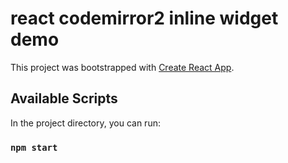 # react codemirror2 inline widget demo
This project was bootstrapped with [Create React App](https://github.com/facebook/create-react-app).

## Available Scripts

In the project directory, you can run:

### `npm start`

